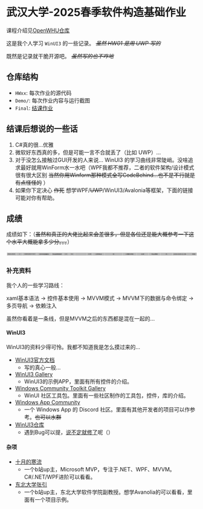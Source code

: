 # 武汉大学-2025春季软件构造基础作业

课程介绍见[OpenWHU仓库](https://github.com/openwhu/OpenWHU/tree/master/%E4%B8%93%E4%B8%9A%E8%AF%BE/%E8%BD%AF%E4%BB%B6%E6%9E%84%E9%80%A0%E5%9F%BA%E7%A1%80)

这是我个人学习 `WinUI3` 的一些记录。 ~~*虽然 HW01 是用 UWP 写的*~~

既然是记录就干脆开源吧。 ~~*虽然写的也不咋地*~~

## 仓库结构

- `HWxx`: 每次作业的源代码
- `Demo/`: 每次作业内容与运行截图
- `Final`: [结课作业](https://github.com/shenxianovo/DAW/tree/main)

## 结课后想说的一些话

1. C#真的很...优雅
2. 微软好东西真的多，但是可能一言不合就丢了（比如 UWP）...
3. 对于没怎么接触过GUI开发的人来说... WinUI3 的学习曲线非常陡峭。没啥追求最好就用WinForm水一水吧（WPF我都不推荐，二者的软件架构/设计模式很有很大区别 ~~当然你用Winform那种模式全写CodeBehind...也不是不行就是有点怪怪的~~ ）
4. 如果你下定决心 ~~作死~~ 想学WPF/~~UWP~~/WinUI3/Avalonia等框架，下面的链接可能对你有帮助。

## 成绩

成绩如下：（~~虽然和真正的大佬比起来会差很多，但是各位还是能大概参考一下这个水平大概能拿多少分。。。~~）

![alt text](image.png)

### 补充资料

我个人的一些学习路线：

xaml基本语法 -> 控件基本使用 -> MVVM模式 -> MVVM下的数据与命令绑定 -> 多页导航 -> 依赖注入

虽然你看着是一条线，但是MVVM之后的东西都是混在一起的...

#### WinUI3

WinUI3的资料少得可怜。我都不知道我是怎么摸过来的...

- [WinUI3官方文档](https://learn.microsoft.com/zh-cn/windows/apps/get-started/start-here?tabs=vs-2022-17-10)
  - 写的真心一般...
- [WinUI3 Gallery](https://apps.microsoft.com/detail/9p3jfpwwdzrc?launch=true&mode=full&hl=zh-cn&gl=cn&ocid=bingwebsearch)
  - WinUI3的示例APP，里面有所有控件的介绍。
- [Windows Community Toolkit Gallery](https://apps.microsoft.com/detail/9nblggh4tlcq?hl=en-us&gl=US)
  - WinUI 社区工具包。里面有一些社区制作的工具包，控件，库的介绍。
- [Windows App Community](https://discord.gg/TwtWSsTy)
  - 一个 Windows App 的 Discord 社区。里面有其他开发者的项目可以作参考。~~也可以水群~~
- [WinUI3仓库](https://github.com/microsoft/microsoft-ui-xaml)
  - 遇到Bug可以提，[说不定就修了](https://github.com/microsoft/microsoft-ui-xaml/issues/10524)呢（）

#### 杂项
- [十月的寒流](https://space.bilibili.com/600592 )
  - 一个b站up主，Microsoft MVP，专注于.NET、WPF、MVVM。C#/.NET/WPF进阶可以看看。
- [东北大学张引](https://space.bilibili.com/15135791)
  - 一个b站up主，东北大学软件学院副教授。想学Avanolia的可以看看，里面有一个项目示例。
